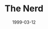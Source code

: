 ---
title: The Nerd
date: 1999-03-12
closing_date: 1999-03-27
layout: productions
featured_image:
image_caption:
image_credit:
playbill:
Theatre: Theatre Jacksonville
Venue: Little Theatre
cast:
- Willum Cubbert: Glen Simoneaux
- Axel Hammond: Scott J. Smith
- Tansy McGinnis: Jennifer Pogachnik Odom
- Warnock Waldgrave: Mark Tessier
- Clelia Waldrgrave: Sandra S. Spurney
- Thor: Joseph Black
- The Nerd: Josh Greyton
crew:
- Director: Gregory Leute
- Stage Manager: Marie C. Cook
- Scenic and Lighting Design: Andrew J. Way
- Assistant Director: Bacot Wright
- Assistant Technical Director: James Wright
- Set Construction:
  - Manuel Bello
  - Jon Bennett
  - Ashira Brook
  - Nick Haralambou
  - Faith Ortega
  - Gloria Pepe
  - Mary Swanson
- Set Dresser: Valerie Howard
- Lighting Technician: Jon Bennett
- Sound Design: Andrew J. Way
- Sound Technician: Mary Swanson
- Costumer: Bacot Wright
- Properties Acquisition: Amanda Jane McConnell
- Properties and Run Crew:
  - Ashira Brook
  - Nick Haralambou
  - Faith Ortega
  - Gloria Pepe
  - Marcy Stolikrt
  - Maureen Hill
- Volunteer Coordinator: Lovelle MacLean
- Box Office Services: Cherri Stratton
- Educational Resources: Noble Lee Lester
orchestra:
external_links:
---